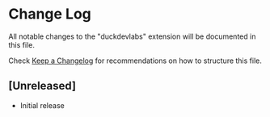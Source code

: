 # Change Log

All notable changes to the "duckdevlabs" extension will be documented in this file.

Check [Keep a Changelog](http://keepachangelog.com/) for recommendations on how to structure this file.

## [Unreleased]

- Initial release
